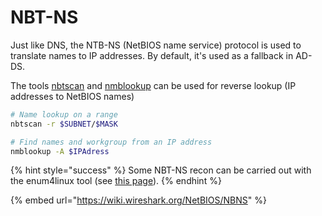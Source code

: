 # NBT-NS

Just like DNS, the NTB-NS \(NetBIOS name service\) protocol is used to translate names to IP addresses. By default, it's used as a fallback in AD-DS.

The tools [nbtscan](http://www.unixwiz.net/tools/nbtscan.html) and [nmblookup](https://www.samba.org/samba/docs/current/man-html/nmblookup.1.html) can be used for reverse lookup \(IP addresses to NetBIOS names\)

```bash
# Name lookup on a range
nbtscan -r $SUBNET/$MASK

# Find names and workgroup from an IP address
nmblookup -A $IPAdress
```

{% hint style="success" %}
Some NBT-NS recon can be carried out with the enum4linux tool \(see [this page](enum4linux.md)\).
{% endhint %}

{% embed url="https://wiki.wireshark.org/NetBIOS/NBNS" %}



